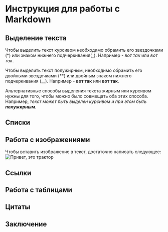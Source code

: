 # Инструкция для работы с Markdown

## Выделение текста

Чтобы выделить текст курсивом необходимо обрамить его звездочками (*) или знаком нижнего подчеркивания(_). Например - *вот так* или _вот так_.

Чтобы выделить текст полужирным, необходимо обрамить его двойными звездочками (**) или двойным знаком нижнего подчеркивания (__). Например - **вот так** или __вот так__.

Альтернативные способы выделения текста жирным или курсивом нужны для того, чтобы можно было совмещать оба этих способа. Например, _текст может быть выделен курсивом и при этом быть **полужирным**_.

## Списки

## Работа с изображениями

Чтобы вставить изображение в текст, достаточно написать следующее: ![Привет, это трактор](трактор.jpg)

## Cсылки

## Работа с таблицами

## Цитаты

## Заключение